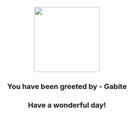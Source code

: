 <p align="center">
    <img src="https://raw.githubusercontent.com/PokeAPI/sprites/master/sprites/pokemon/444.png" width="150" height="150">
</p>
<h3 align="center">You have been greeted by - <b>Gabite</b></h3>
<h3 align="center">Have a wonderful day!</h3>
